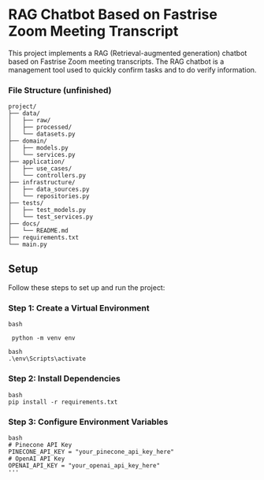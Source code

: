 # RAG Chatbot Based on Fastrise Zoom Meeting Transcript

This project implements a RAG (Retrieval-augmented generation) chatbot based on Fastrise Zoom meeting transcripts. The RAG chatbot is a management tool used to quickly confirm tasks and to do verify information.

### File Structure (unfinished)
```
project/
├── data/
│   ├── raw/
│   ├── processed/
│   └── datasets.py
├── domain/
│   ├── models.py
│   └── services.py
├── application/
│   ├── use_cases/
│   └── controllers.py
├── infrastructure/
│   ├── data_sources.py
│   └── repositories.py
├── tests/
│   ├── test_models.py
│   └── test_services.py
├── docs/
│   └── README.md
├── requirements.txt
└── main.py
```

## Setup

Follow these steps to set up and run the project:

### Step 1: Create a Virtual Environment

```
bash
 
 python -m venv env

```

```
bash
.\env\Scripts\activate
```
### Step 2: Install Dependencies

```
bash
pip install -r requirements.txt
```

### Step 3: Configure Environment Variables

```
bash
# Pinecone API Key
PINECONE_API_KEY = "your_pinecone_api_key_here"
# OpenAI API Key
OPENAI_API_KEY = "your_openai_api_key_here"
'''

